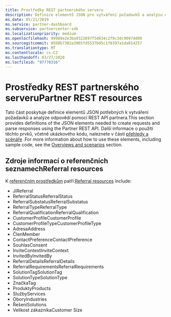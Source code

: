 ```yaml
---
title: Prostředky REST partnerského serveru
description: Definice elementů JSON pro vytváření požadavků a analýzu odpovědí prostřednictvím REST API partnerů
ms.date: 05/21/2019
ms.service: partner-dashboard
ms.subservice: partnercenter-sdk
ms.localizationpriority: medium
ms.openlocfilehash: 99989e2e3ba9322697f5d834c2f0c3dc9097dd09
ms.sourcegitcommit: 0508b7302a3965fd5537b05c1f0397a1da014257
ms.translationtype: MT
ms.contentlocale: cs-CZ
ms.lasthandoff: 03/27/2020
ms.locfileid: "97770316"
---
```

# <a name="partner-rest-resources"></a><span data-ttu-id="d7593-103">Prostředky REST partnerského serveru</span><span class="sxs-lookup"><span data-stu-id="d7593-103">Partner REST resources</span></span>

<span data-ttu-id="d7593-104">Tato část poskytuje definice elementů JSON potřebných k vytváření požadavků a analýze odpovědí pomocí REST API partnera.</span><span class="sxs-lookup"><span data-stu-id="d7593-104">This section provides definitions of the JSON elements needed to create requests and parse responses using the Partner REST API.</span></span> <span data-ttu-id="d7593-105">Další informace o použití těchto prvků, včetně ukázkového kódu, naleznete v části [přehledy a scénáře](index.md) .</span><span class="sxs-lookup"><span data-stu-id="d7593-105">For more information about how to use these elements, including sample code, see the [Overviews and scenarios](index.md) section.</span></span>

## <a name="referral-resources"></a><span data-ttu-id="d7593-106">Zdroje informací o referenčních seznamech</span><span class="sxs-lookup"><span data-stu-id="d7593-106">Referral resources</span></span>
<span data-ttu-id="d7593-107">K [referenčním prostředkům](referral-resources.md) patří:</span><span class="sxs-lookup"><span data-stu-id="d7593-107">[Referral resources](referral-resources.md) include:</span></span>

* <span data-ttu-id="d7593-108">Jí</span><span class="sxs-lookup"><span data-stu-id="d7593-108">Referral</span></span>
* <span data-ttu-id="d7593-109">ReferralStatus</span><span class="sxs-lookup"><span data-stu-id="d7593-109">ReferralStatus</span></span>
* <span data-ttu-id="d7593-110">ReferralSubstatus</span><span class="sxs-lookup"><span data-stu-id="d7593-110">ReferralSubstatus</span></span>
* <span data-ttu-id="d7593-111">ReferralType</span><span class="sxs-lookup"><span data-stu-id="d7593-111">ReferralType</span></span>
* <span data-ttu-id="d7593-112">ReferralQualification</span><span class="sxs-lookup"><span data-stu-id="d7593-112">ReferralQualification</span></span>
* <span data-ttu-id="d7593-113">CustomerProfile</span><span class="sxs-lookup"><span data-stu-id="d7593-113">CustomerProfile</span></span>
* <span data-ttu-id="d7593-114">CustomerProfileType</span><span class="sxs-lookup"><span data-stu-id="d7593-114">CustomerProfileType</span></span>
* <span data-ttu-id="d7593-115">Adresa</span><span class="sxs-lookup"><span data-stu-id="d7593-115">Address</span></span>
* <span data-ttu-id="d7593-116">Člen</span><span class="sxs-lookup"><span data-stu-id="d7593-116">Member</span></span>
* <span data-ttu-id="d7593-117">ContactPreference</span><span class="sxs-lookup"><span data-stu-id="d7593-117">ContactPreference</span></span>
* <span data-ttu-id="d7593-118">Souhlas</span><span class="sxs-lookup"><span data-stu-id="d7593-118">Consent</span></span>
* <span data-ttu-id="d7593-119">InviteContext</span><span class="sxs-lookup"><span data-stu-id="d7593-119">InviteContext</span></span>
* <span data-ttu-id="d7593-120">InvitedBy</span><span class="sxs-lookup"><span data-stu-id="d7593-120">InvitedBy</span></span>
* <span data-ttu-id="d7593-121">ReferralDetails</span><span class="sxs-lookup"><span data-stu-id="d7593-121">ReferralDetails</span></span>
* <span data-ttu-id="d7593-122">ReferralRequirements</span><span class="sxs-lookup"><span data-stu-id="d7593-122">ReferralRequirements</span></span>
* <span data-ttu-id="d7593-123">SolutionTag</span><span class="sxs-lookup"><span data-stu-id="d7593-123">SolutionTag</span></span>
* <span data-ttu-id="d7593-124">SolutionType</span><span class="sxs-lookup"><span data-stu-id="d7593-124">SolutionType</span></span>
* <span data-ttu-id="d7593-125">Značka</span><span class="sxs-lookup"><span data-stu-id="d7593-125">Tag</span></span>
* <span data-ttu-id="d7593-126">Produkty</span><span class="sxs-lookup"><span data-stu-id="d7593-126">Products</span></span>
* <span data-ttu-id="d7593-127">Služby</span><span class="sxs-lookup"><span data-stu-id="d7593-127">Services</span></span>
* <span data-ttu-id="d7593-128">Obory</span><span class="sxs-lookup"><span data-stu-id="d7593-128">Industries</span></span>
* <span data-ttu-id="d7593-129">Řešení</span><span class="sxs-lookup"><span data-stu-id="d7593-129">Solutions</span></span>
* <span data-ttu-id="d7593-130">Velikost zákazníka</span><span class="sxs-lookup"><span data-stu-id="d7593-130">Customer Size</span></span>